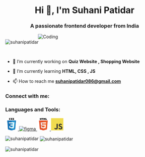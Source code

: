 <h1 align="center">Hi 👋, I'm Suhani Patidar</h1>
<h3 align="center">A passionate frontend developer from India</h3>
<img align="right" alt="Coding" width="400" src="https://www.wingstechsolutions.com/wp-content/uploads/2022/03/full-stack-development.gif">

<p align="left"> <img src="https://komarev.com/ghpvc/?username=suhanipatidar&label=Profile%20views&color=0e75b6&style=flat" alt="suhanipatidar" /> </p>

<p align="left"> <a href="https://twitter.com/" target="blank"><img src="https://img.shields.io/twitter/follow/?logo=twitter&style=for-the-badge" alt="" /></a> </p>

- 🔭 I’m currently working on **Quiz Website , Shopping Website**

- 🌱 I’m currently learning **HTML, CSS , JS**

- 📫 How to reach me **suhanipatidar086@gmail.com**

<h3 align="left">Connect with me:</h3>
<p align="left">
</p>

<h3 align="left">Languages and Tools:</h3>
<p align="left"> <a href="https://www.w3schools.com/css/" target="_blank" rel="noreferrer"> <img src="https://raw.githubusercontent.com/devicons/devicon/master/icons/css3/css3-original-wordmark.svg" alt="css3" width="40" height="40"/> </a> <a href="https://www.figma.com/" target="_blank" rel="noreferrer"> <img src="https://www.vectorlogo.zone/logos/figma/figma-icon.svg" alt="figma" width="40" height="40"/> </a> <a href="https://www.w3.org/html/" target="_blank" rel="noreferrer"> <img src="https://raw.githubusercontent.com/devicons/devicon/master/icons/html5/html5-original-wordmark.svg" alt="html5" width="40" height="40"/> </a> <a href="https://developer.mozilla.org/en-US/docs/Web/JavaScript" target="_blank" rel="noreferrer"> <img src="https://raw.githubusercontent.com/devicons/devicon/master/icons/javascript/javascript-original.svg" alt="javascript" width="40" height="40"/> </a> </p>

<p><img align="left" src="https://github-readme-stats.vercel.app/api/top-langs?username=suhanipatidar&show_icons=true&locale=en&layout=compact" alt="suhanipatidar" /></p>

<p>&nbsp;<img align="center" src="https://github-readme-stats.vercel.app/api?username=suhanipatidar&show_icons=true&locale=en" alt="suhanipatidar" /></p>

<p><img align="center" src="https://github-readme-streak-stats.herokuapp.com/?user=suhanipatidar&" alt="suhanipatidar" /></p>
